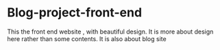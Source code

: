 # Blog-project-front-end

This the front end website , with beautiful design. It is more about design here
rather than some contents. It is also about blog site
